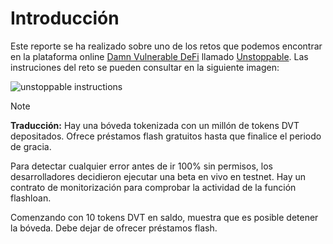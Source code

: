 # Introducción

Este reporte se ha realizado sobre uno de los retos que podemos encontrar en la plataforma online [Damn Vulnerable DeFi](https://www.damnvulnerabledefi.xyz/) llamado [Unstoppable](https://www.damnvulnerabledefi.xyz/challenges/unstoppable/). Las instruciones del reto se pueden consultar en la siguiente imagen:

![unstoppable instructions](https://github.com/user-attachments/assets/a4d58e32-0b14-48f8-891f-185b32ddbfdf)

> [!NOTE]
> **Traducción:**
> Hay una bóveda tokenizada con un millón de tokens DVT depositados. Ofrece préstamos flash gratuitos hasta que finalice el periodo de gracia.
>
>Para detectar cualquier error antes de ir 100% sin permisos, los desarrolladores decidieron ejecutar una beta en vivo en testnet. Hay un contrato de monitorización para comprobar la actividad de la función flashloan.
>
>Comenzando con 10 tokens DVT en saldo, muestra que es posible detener la bóveda. Debe dejar de ofrecer préstamos flash.
